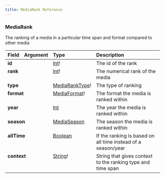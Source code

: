 ```yaml
---
title: MediaRank Reference
---
```


### MediaRank
The ranking of a media in a particular time span and format compared to other media
<table>
<thead>
<tr>
<th align="left">Field</th>
<th align="right">Argument</th>
<th align="left">Type</th>
<th align="left">Description</th>
</tr>
</thead>
<tbody>
<tr>
<td colspan="2" valign="top"><strong>id</strong></td>
<td valign="top"><a href="/reference/scalar/int">Int</a>!</td>
<td>
The id of the rank
</td>
</tr>
<tr>
<td colspan="2" valign="top"><strong>rank</strong></td>
<td valign="top"><a href="/reference/scalar/int">Int</a>!</td>
<td>
The numerical rank of the media
</td>
</tr>
<tr>
<td colspan="2" valign="top"><strong>type</strong></td>
<td valign="top"><a href="/reference/enum/mediaranktype">MediaRankType</a>!</td>
<td>
The type of ranking
</td>
</tr>
<tr>
<td colspan="2" valign="top"><strong>format</strong></td>
<td valign="top"><a href="/reference/enum/mediaformat">MediaFormat</a>!</td>
<td>
The format the media is ranked within
</td>
</tr>
<tr>
<td colspan="2" valign="top"><strong>year</strong></td>
<td valign="top"><a href="/reference/scalar/int">Int</a></td>
<td>
The year the media is ranked within
</td>
</tr>
<tr>
<td colspan="2" valign="top"><strong>season</strong></td>
<td valign="top"><a href="/reference/enum/mediaseason">MediaSeason</a></td>
<td>
The season the media is ranked within
</td>
</tr>
<tr>
<td colspan="2" valign="top"><strong>allTime</strong></td>
<td valign="top"><a href="/reference/scalar/boolean">Boolean</a></td>
<td>
If the ranking is based on all time instead of a season/year
</td>
</tr>
<tr>
<td colspan="2" valign="top"><strong>context</strong></td>
<td valign="top"><a href="/reference/scalar/string">String</a>!</td>
<td>
String that gives context to the ranking type and time span
</td>
</tr>
</tbody>
</table>